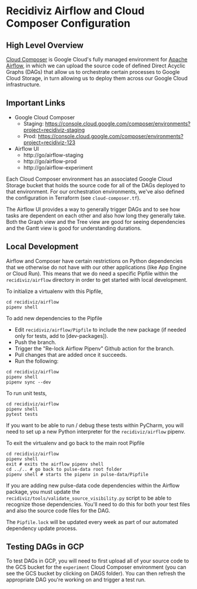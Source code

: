 # Recidiviz Airflow and Cloud Composer Configuration

## High Level Overview

[Cloud Composer](https://cloud.google.com/composer/docs) is Google Cloud's fully managed 
environment for [Apache Airflow](https://airflow.apache.org/), in which we can upload the
source code of defined Direct Acyclic Graphs (DAGs) that allow us to orchestrate certain processes
to Google Cloud Storage, in turn allowing us to deploy them across our Google Cloud
infrastructure. 

## Important Links

* Google Cloud Composer
    * Staging: https://console.cloud.google.com/composer/environments?project=recidiviz-staging
    * Prod: https://console.cloud.google.com/composer/environments?project=recidiviz-123
* Airflow UI
    * http://go/airflow-staging
    * http://go/airflow-prod
    * http://go/airflow-experiment

Each Cloud Composer environment has an associated Google Cloud Storage bucket that holds
the source code for all of the DAGs deployed to that environment. For our orchestration
environments, we've also defined the configuration in Terraform (see `cloud-composer.tf`).

The Airflow UI provides a way to generally trigger DAGs and to see how tasks are dependent
on each other and also how long they generally take. Both the Graph view and the Tree view
are good for seeing dependencies and the Gantt view is good for understanding durations.

## Local Development

Airflow and Composer have certain restrictions on Python dependencies that we otherwise do
not have with our other applications (like App Engine or Cloud Run). This means that we do
need a specific Pipfile within the `recidiviz/airflow` directory in order to get started with
local development.

To initialize a virtualenv with this Pipfile,

```
cd recidiviz/airflow
pipenv shell
```

To add new dependencies to the Pipfile

* Edit `recidiviz/airflow/Pipfile` to include the new package (if needed only for tests, add to [dev-packages]).
* Push the branch.
* Trigger the "Re-lock Airflow Pipenv" Github action for the branch.
* Pull changes that are added once it succeeds.
* Run the following:

```
cd recidiviz/airflow
pipenv shell
pipenv sync --dev
```

To run unit tests,

```
cd recidiviz/airflow
pipenv shell
pytest tests
```

If you want to be able to run / debug these tests within PyCharm, you will need to set up a new Python interpreter for the `recidiviz/airflow` pipenv.

To exit the virtualenv and go back to the main root Pipfile

```
cd recidiviz/airflow
pipenv shell
exit # exits the airflow pipenv shell
cd ../.. # go back to pulse-data root folder
pipenv shell # starts the pipenv in pulse-data/Pipfile
```

If you are adding new pulse-data code dependencies within the Airflow package, you
must update the `recidiviz/tools/validate_source_visibility.py` script to be able to
recognize those dependencies. You'll need to do this for both your test files and also
the source code files for the DAG.

The `Pipfile.lock` will be updated every week as part of our automated dependency update
process.

## Testing DAGs in GCP

To test DAGs in GCP, you will need to first upload all of your source code to the GCS
bucket for the `experiment` Cloud Composer environment (you can see the GCS bucket by
clicking on DAGS folder). You can then refresh the appropriate DAG you're working on
and trigger a test run.
